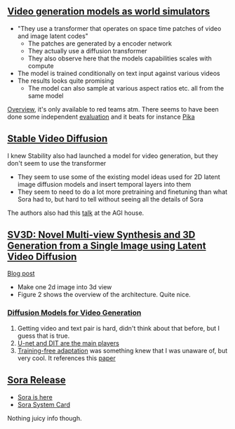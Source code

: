 ## [Video generation models as world simulators](https://openai.com/research/video-generation-models-as-world-simulators)
- "They use a transformer that operates on space time patches of video and image latent codes"
  - The patches are generated by a encoder network
  - They actually use a diffusion transformer
  - They also observe here that the models capabilities scales with compute  
- The model is trained conditionally on text input against various videos
- The results looks quite promising
  - The model can also sample at various aspect ratios etc. all from the same model

[Overview](https://openai.com/sora), it's only available to red teams atm. There seems to have been done some independent [evaluation](https://arxiv.org/pdf/2402.17403.pdf) and it beats for instance [Pika](https://pika.art/home)


## [Stable Video Diffusion](https://static1.squarespace.com/static/6213c340453c3f502425776e/t/655ce779b9d47d342a93c890/1700587395994/stable_video_diffusion.pdf)
I knew Stability also had launched a model for video generation, but they don't seem to use the transformer
- They seem to use some of the existing model ideas used for 2D latent image diffusion models and insert temporal layers into them  
- They seem to need to do a lot more pretraining and finetuning than what Sora had to, but hard to tell without seeing all the details of Sora

The authors also had this [talk](https://www.youtube.com/watch?v=U3J6R9gfUhU) at the AGI house.

## [SV3D: Novel Multi-view Synthesis and 3D Generation from a Single Image using Latent Video Diffusion](https://arxiv.org/pdf/2403.12008)
[Blog post](https://stability.ai/news/introducing-stable-video-3d)

- Make one 2d image into 3d view
- Figure 2 shows the overview of the architecture. Quite nice.

### [Diffusion Models for Video Generation](https://lilianweng.github.io/posts/2024-04-12-diffusion-video/)
1. Getting video and text pair is hard, didn't think about that before, but I guess that is true.
2. [U-net and DIT are the main players](https://lilianweng.github.io/posts/2021-07-11-diffusion-models/#model-architecture)
3. [Training-free adaptation](https://lilianweng.github.io/posts/2024-04-12-diffusion-video/#training-free-adaptation) was something knew that I was unaware of, but very cool. It references this [paper](https://arxiv.org/pdf/2303.13439)

## [Sora Release](https://openai.com/index/sora-system-card/)
- [Sora is here](https://openai.com/index/sora-is-here/)
- [Sora System Card](https://openai.com/index/sora-system-card/)

Nothing juicy info though.
